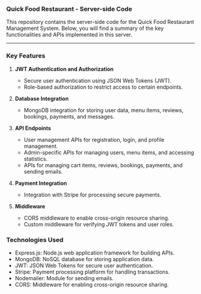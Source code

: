 ### Quick Food Restaurant - Server-side Code

This repository contains the server-side code for the Quick Food Restaurant Management System. Below, you will find a summary of the key functionalities and APIs implemented in this server.

---

### Key Features

1. **JWT Authentication and Authorization**
   - Secure user authentication using JSON Web Tokens (JWT).
   - Role-based authorization to restrict access to certain endpoints.

2. **Database Integration**
   - MongoDB integration for storing user data, menu items, reviews, bookings, payments, and messages.

3. **API Endpoints**
   - User management APIs for registration, login, and profile management.
   - Admin-specific APIs for managing users, menu items, and accessing statistics.
   - APIs for managing cart items, reviews, bookings, payments, and sending emails.

4. **Payment Integration**
   - Integration with Stripe for processing secure payments.

5. **Middleware**
   - CORS middleware to enable cross-origin resource sharing.
   - Custom middleware for verifying JWT tokens and user roles.

### Technologies Used

- Express.js: Node.js web application framework for building APIs.
- MongoDB: NoSQL database for storing application data.
- JWT: JSON Web Tokens for secure user authentication.
- Stripe: Payment processing platform for handling transactions.
- Nodemailer: Module for sending emails.
- CORS: Middleware for enabling cross-origin resource sharing.
